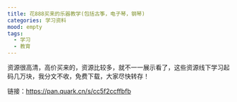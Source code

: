 ```yaml
---
title: 花888买来的乐器教学(包括古筝，电子琴，钢琴)
categories: 学习资料
mood: empty
tags:
  - 学习
  - 教育
---
```





资源很高清，高价买来的，资源比较多，就不一一展示看了，这些资源线下学习起码几万块，我分文不收，免费下载，大家尽快转存！




链接：https://pan.quark.cn/s/cc5f2ccffbfb














